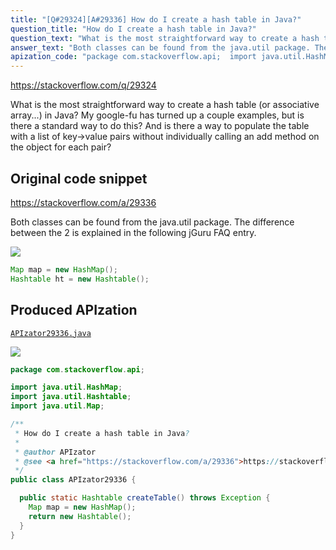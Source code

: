 ```yaml
---
title: "[Q#29324][A#29336] How do I create a hash table in Java?"
question_title: "How do I create a hash table in Java?"
question_text: "What is the most straightforward way to create a hash table (or associative array...) in Java?  My google-fu has turned up a couple examples, but is there a standard way to do this? And is there a way to populate the table with a list of key->value pairs without individually calling an add method on the object for each pair?"
answer_text: "Both classes can be found from the java.util package. The difference between the 2 is explained in the following jGuru FAQ entry."
apization_code: "package com.stackoverflow.api;  import java.util.HashMap; import java.util.Hashtable; import java.util.Map;  /**  * How do I create a hash table in Java?  *  * @author APIzator  * @see <a href=\"https://stackoverflow.com/a/29336\">https://stackoverflow.com/a/29336</a>  */ public class APIzator29336 {    public static Hashtable createTable() throws Exception {     Map map = new HashMap();     return new Hashtable();   } }"
---
```


https://stackoverflow.com/q/29324

What is the most straightforward way to create a hash table (or associative array...) in Java?  My google-fu has turned up a couple examples, but is there a standard way to do this?
And is there a way to populate the table with a list of key-&gt;value pairs without individually calling an add method on the object for each pair?



## Original code snippet

https://stackoverflow.com/a/29336

Both classes can be found from the java.util package. The difference between the 2 is explained in the following jGuru FAQ entry.

<div class="code-logo"><img src="/stackoverflow.png" /></div>

```java
Map map = new HashMap();
Hashtable ht = new Hashtable();
```

## Produced APIzation

[`APIzator29336.java`](https://github.com/pasqualesalza/apization-temp/raw/main/data/search/APIzator29336.java)

<div class="code-logo"><img src="/apizator.png" /></div>

```java
package com.stackoverflow.api;

import java.util.HashMap;
import java.util.Hashtable;
import java.util.Map;

/**
 * How do I create a hash table in Java?
 *
 * @author APIzator
 * @see <a href="https://stackoverflow.com/a/29336">https://stackoverflow.com/a/29336</a>
 */
public class APIzator29336 {

  public static Hashtable createTable() throws Exception {
    Map map = new HashMap();
    return new Hashtable();
  }
}

```
